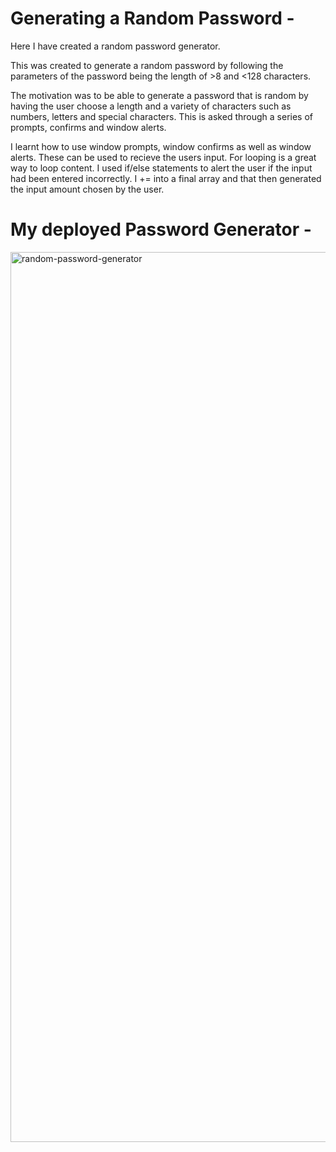 # Generating a Random Password -

Here I have created a random password generator.

This was created to generate a random password by following the parameters of the password being the length of >8 and <128 characters.

The motivation was to be able to generate a password that is random by having the user choose a length and a variety of characters such as numbers, letters and special characters. This is asked through a series of prompts, confirms and window alerts. 

I learnt how to use window prompts, window confirms as well as window alerts. These can be used to recieve the users input. For looping is a great way to loop content. I used if/else statements to alert the user if the input had been entered incorrectly. I += into a final array and that then generated the input amount chosen by the user. 


# My deployed Password Generator -
<img width="1424" alt="random-password-generator" src="https://user-images.githubusercontent.com/78684306/111975500-9813a180-8b50-11eb-8bfd-3429fa6b6149.png">







